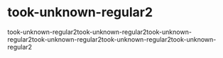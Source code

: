 # took-unknown-regular2
took-unknown-regular2took-unknown-regular2took-unknown-regular2took-unknown-regular2took-unknown-regular2took-unknown-regular2
